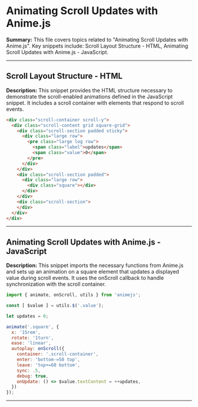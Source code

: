 # Animating Scroll Updates with Anime.js

**Summary:** This file covers topics related to "Animating Scroll Updates with Anime.js". Key snippets include: Scroll Layout Structure - HTML, Animating Scroll Updates with Anime.js - JavaScript.

---

## Scroll Layout Structure - HTML

**Description:** This snippet provides the HTML structure necessary to demonstrate the scroll-enabled animations defined in the JavaScript snippet. It includes a scroll container with elements that respond to scroll events.

```html
<div class="scroll-container scroll-y">
  <div class="scroll-content grid square-grid">
    <div class="scroll-section padded sticky">
      <div class="large row">
        <pre class="large log row">
          <span class="label">updates</span>
          <span class="value">0</span>
        </pre>
      </div>
    </div>
    <div class="scroll-section padded">
      <div class="large row">
        <div class="square"></div>
      </div>
    </div>
    <div class="scroll-section">
    </div>
  </div>
</div>
```

---

## Animating Scroll Updates with Anime.js - JavaScript

**Description:** This snippet imports the necessary functions from Anime.js and sets up an animation on a square element that updates a displayed value during scroll events. It uses the onScroll callback to handle synchronization with the scroll container.

```javascript
import { animate, onScroll, utils } from 'animejs';

const [ $value ] = utils.$('.value');

let updates = 0;

animate('.square', {
  x: '15rem',
  rotate: '1turn',
  ease: 'linear',
  autoplay: onScroll({
    container: '.scroll-container',
    enter: 'bottom-=50 top',
    leave: 'top+=60 bottom',
    sync: .5,
    debug: true,
    onUpdate: () => $value.textContent = ++updates,
  })
});
```

---